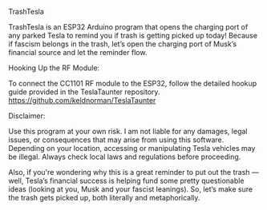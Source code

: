 TrashTesla

TrashTesla is an ESP32 Arduino program that opens the charging port of any parked Tesla to remind you if trash is getting picked up today! Because if fascism belongs in the trash, let’s open the charging port of Musk’s financial source and let the reminder flow.


Hooking Up the RF Module:

To connect the CC1101 RF module to the ESP32, follow the detailed hookup guide provided in the TeslaTaunter repository.
https://github.com/keldnorman/TeslaTaunter


Disclaimer:

Use this program at your own risk. I am not liable for any damages, legal issues, or consequences that may arise from using this software. Depending on your location, accessing or manipulating Tesla vehicles may be illegal. Always check local laws and regulations before proceeding.

Also, if you're wondering why this is a great reminder to put out the trash — well, Tesla’s financial success is helping fund some pretty questionable ideas (looking at you, Musk and your fascist leanings). So, let’s make sure the trash gets picked up, both literally and metaphorically. 
